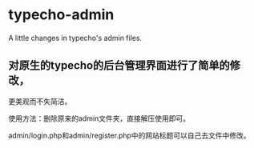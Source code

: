 # typecho-admin
A little changes in typecho's admin files.
　
## 对原生的typecho的后台管理界面进行了简单的修改，
更美观而不失简洁。


使用方法：删除原来的admin文件夹，直接解压使用即可。

admin/login.php和admin/register.php中的网站标题可以自己去文件中修改。

